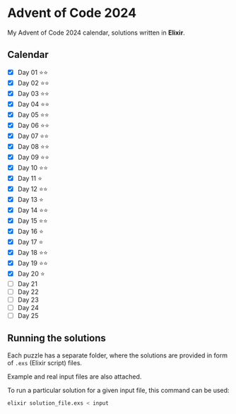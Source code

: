 # Advent of Code 2024

My Advent of Code 2024 calendar, solutions written in **Elixir**.

## Calendar

- [x] Day 01 ⭐⭐
- [x] Day 02 ⭐⭐
- [x] Day 03 ⭐⭐
- [x] Day 04 ⭐⭐
- [x] Day 05 ⭐⭐
- [x] Day 06 ⭐⭐
- [x] Day 07 ⭐⭐
- [x] Day 08 ⭐⭐
- [x] Day 09 ⭐⭐
- [x] Day 10 ⭐⭐
- [x] Day 11 ⭐
- [x] Day 12 ⭐⭐
- [x] Day 13 ⭐
- [x] Day 14 ⭐⭐
- [x] Day 15 ⭐⭐
- [x] Day 16 ⭐
- [x] Day 17 ⭐
- [x] Day 18 ⭐⭐
- [x] Day 19 ⭐⭐
- [x] Day 20 ⭐
- [ ] Day 21
- [ ] Day 22
- [ ] Day 23
- [ ] Day 24
- [ ] Day 25

## Running the solutions

Each puzzle has a separate folder, where the solutions are provided in form of `.exs` (Elixir script) files.

Example and real input files are also attached.

To run a particular solution for a given input file, this command can be used:

```bash
elixir solution_file.exs < input
```
